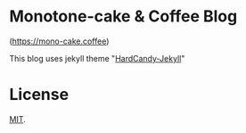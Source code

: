 # Monotone-cake & Coffee Blog
(https://mono-cake.coffee)

This blog uses jekyll theme "[HardCandy-Jekyll](https://github.com/xukimseven/HardCandy-Jekyll)"

# License 

[MIT](https://github.com/queragion2726/queragion2726.github.io/blob/master/LICENSE).
